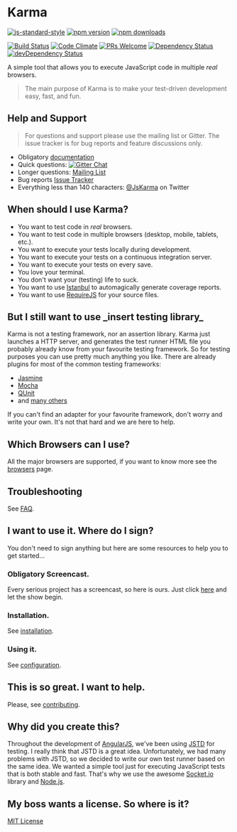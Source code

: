 # Karma
[![js-standard-style](https://img.shields.io/badge/code%20style-standard-brightgreen.svg?style=flat-square)](https://github.com/karma-runner/karma) [![npm version](https://img.shields.io/npm/v/karma.svg?style=flat-square)](https://www.npmjs.com/package/karma) [![npm downloads](https://img.shields.io/npm/dm/karma.svg?style=flat-square)](https://www.npmjs.com/package/karma)

[![Build Status](https://img.shields.io/travis/karma-runner/karma/master.svg?style=flat-square)](https://travis-ci.org/karma-runner/karma) [![Code Climate](https://img.shields.io/codeclimate/github/karma-runner/karma.svg?style=flat-square)](https://codeclimate.com/github/karma-runner/karma) [![PRs Welcome](https://img.shields.io/badge/prs-welcome-brightgreen.svg?style=flat-square)](http://makeapullrequest.com) [![Dependency Status](https://img.shields.io/david/karma-runner/karma.svg?style=flat-square)](https://david-dm.org/karma-runner/karma) [![devDependency Status](https://img.shields.io/david/dev/karma-runner/karma.svg?style=flat-square)](https://david-dm.org/karma-runner/karma#info=devDependencies)

A simple tool that allows you to execute JavaScript code in multiple
_real_ browsers.

> The main purpose of Karma is to make your test-driven development easy,
>  fast, and fun.


## Help and Support

> For questions and support please use the mailing list or Gitter.
> The issue tracker is for bug reports and feature discussions only.

* Obligatory [documentation]
* Quick questions:
[![Gitter Chat](https://img.shields.io/badge/GITTER-join%20chat-green.svg?style=flat-square)](https://gitter.im/karma-runner/karma)
* Longer questions: [Mailing List]
* Bug reports [Issue Tracker]
* Everything less than 140 characters: [@JsKarma] on Twitter



## When should I use Karma?

* You want to test code in *real* browsers.
* You want to test code in multiple browsers (desktop, mobile,
  tablets, etc.).
* You want to execute your tests locally during development.
* You want to execute your tests on a continuous integration server.
* You want to execute your tests on every save.
* You love your terminal.
* You don't want your (testing) life to suck.
* You want to use [Istanbul] to automagically generate coverage
  reports.
* You want to use [RequireJS] for your source files.


## But I still want to use \_insert testing library\_

Karma is not a testing framework, nor an assertion library.
Karma just launches a HTTP server, and generates the test runner HTML file you probably already know from your favourite testing framework.
So for testing purposes you can use pretty much anything you like. There are already plugins for most of the common testing frameworks:

* [Jasmine]
* [Mocha]
* [QUnit]
* and [many others](https://www.npmjs.org/browse/keyword/karma-adapter)

If you can't find an adapter for your favourite framework, don't worry and write your own.
It's not that hard and we are here to help.


## Which Browsers can I use?

All the major browsers are supported, if you want to know more see the
[browsers] page.


## Troubleshooting
See [FAQ](https://karma-runner.github.io/latest/intro/faq.html).


## I want to use it. Where do I sign?

You don't need to sign anything but here are some resources to help
you to get started...


### Obligatory Screencast.

Every serious project has a screencast, so here is ours.  Just click
[here] and let the show begin.


### Installation.

See [installation](https://karma-runner.github.io/latest/intro/installation.html).


### Using it.

See [configuration](https://karma-runner.github.io/latest/intro/configuration.html).


## This is so great. I want to help.

Please, see
[contributing](https://karma-runner.github.io/latest/dev/contributing.html).


## Why did you create this?

Throughout the development of [AngularJS], we've been using [JSTD] for
testing. I really think that JSTD is a great idea. Unfortunately, we
had many problems with JSTD, so we decided to write our own test
runner based on the same idea. We wanted a simple tool just for
executing JavaScript tests that is both stable and fast. That's why we
use the awesome [Socket.io] library and [Node.js].


## My boss wants a license. So where is it?
[MIT License](./LICENSE)


[AngularJS]: https://angularjs.org/
[JSTD]: https://code.google.com/p/js-test-driver/
[Socket.io]: http://socket.io/
[Node.js]: http://nodejs.org/
[Jasmine]: https://github.com/karma-runner/karma-jasmine
[Mocha]: https://github.com/karma-runner/karma-mocha
[QUnit]: https://github.com/karma-runner/karma-qunit
[here]: https://www.youtube.com/watch?v=MVw8N3hTfCI
[Mailing List]: https://groups.google.com/forum/#!forum/karma-users
[Issue Tracker]: https://github.com/karma-runner/karma/issues
[@JsKarma]: https://twitter.com/JsKarma
[RequireJS]: http://requirejs.org/
[Istanbul]: https://github.com/gotwarlost/istanbul

[browsers]: https://karma-runner.github.io/latest/config/browsers.html
[documentation]: https://karma-runner.github.io
